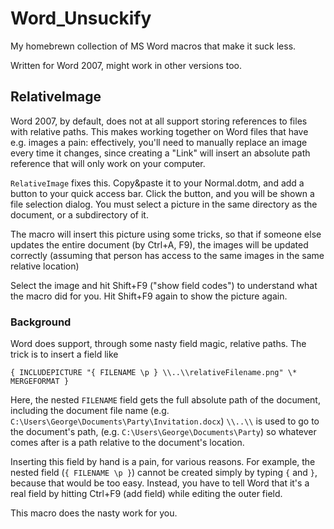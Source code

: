 Word_Unsuckify
==============

My homebrewn collection of MS Word macros that make it suck less.

Written for Word 2007, might work in other versions too.

RelativeImage
-------------

Word 2007, by default, 
does not at all support storing references to files with relative paths. 
This makes working together on Word files that have e.g. images a pain: 
effectively, you'll need to manually replace an image every time it changes, 
since creating a "Link" will insert an absolute path reference that will only work on your computer.

`RelativeImage` fixes this. 
Copy&paste it to your Normal.dotm, and add a button to your quick access bar.
Click the button, and you will be shown a file selection dialog. 
You must select a picture in the same directory as the document, or a subdirectory of it.

The macro will insert this picture using some tricks, 
so that if someone else updates the entire document (by Ctrl+A, F9),
the images will be updated correctly 
(assuming that person has access to the same images in the same relative location)

Select the image and hit Shift+F9 ("show field codes") to understand what the macro did for you. 
Hit Shift+F9 again to show the picture again.


### Background

Word does support, 
through some nasty field magic, 
relative paths. 
The trick is to insert a field like

    { INCLUDEPICTURE "{ FILENAME \p } \\..\\relativeFilename.png" \* MERGEFORMAT }

Here, the nested `FILENAME` field gets the full absolute path of the document, 
including the document file name
(e.g. `C:\Users\George\Documents\Party\Invitation.docx`)
`\\..\\` is used to go to the document's path, 
(e.g. `C:\Users\George\Documents\Party`)
so whatever comes after is a path relative to the document's location.

Inserting this field by hand is a pain, for various reasons.
For example, the nested field (`{ FILENAME \p }`) cannot be created simply by typing `{` and `}`,
because that would be too easy. 
Instead, you have to tell Word that it's a real field by hitting Ctrl+F9 (add field) 
while editing the outer field.

This macro does the nasty work for you.
